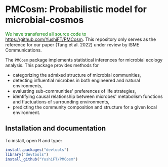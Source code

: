 PMCosm: Probabilistic model for microbial-cosmos
=======

<span style="color: green"> We have transferred all source code to </span> <https://github.com/YushiFT/PMCosm>. This repository only serves as the reference for our paper (Tang et al. 2022) under review by ISME Communications. 

The `PMCosm` package implements statistical inferences for microbial ecology analysis. This package provides methods for 

* categorizing the admixed structure of microbial communities,
* detecting influential microbes in both engineered and natural environments,
* evaluating sub-communities' preferences of life strategies,
* identifying causal relationship between microbes' metabolism functions and fluctuations of surrounding environments,
* predicting the community composition and structure for a given local environment. 

Installation and documentation
---------------------------------------

To install, open R and type:

```R
install.packages("devtools")
library("devtools")
install_github("YushiFT/PMCosm")
```
